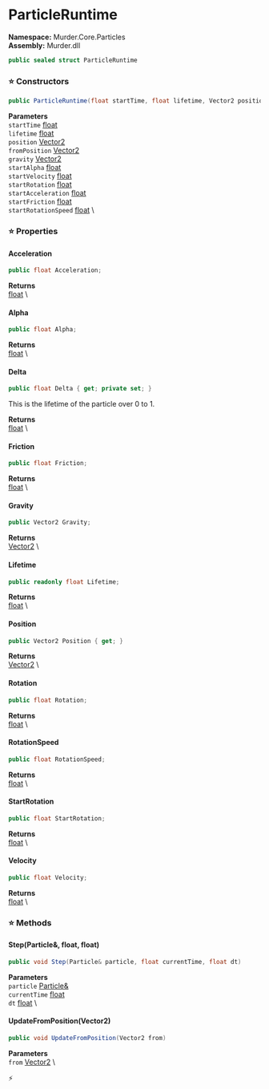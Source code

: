 # ParticleRuntime

**Namespace:** Murder.Core.Particles \
**Assembly:** Murder.dll

```csharp
public sealed struct ParticleRuntime
```

### ⭐ Constructors
```csharp
public ParticleRuntime(float startTime, float lifetime, Vector2 position, Vector2 fromPosition, Vector2 gravity, float startAlpha, float startVelocity, float startRotation, float startAcceleration, float startFriction, float startRotationSpeed)
```

**Parameters** \
`startTime` [float](https://learn.microsoft.com/en-us/dotnet/api/System.Single?view=net-7.0) \
`lifetime` [float](https://learn.microsoft.com/en-us/dotnet/api/System.Single?view=net-7.0) \
`position` [Vector2](/Murder/Core/Geometry/Vector2.html) \
`fromPosition` [Vector2](/Murder/Core/Geometry/Vector2.html) \
`gravity` [Vector2](/Murder/Core/Geometry/Vector2.html) \
`startAlpha` [float](https://learn.microsoft.com/en-us/dotnet/api/System.Single?view=net-7.0) \
`startVelocity` [float](https://learn.microsoft.com/en-us/dotnet/api/System.Single?view=net-7.0) \
`startRotation` [float](https://learn.microsoft.com/en-us/dotnet/api/System.Single?view=net-7.0) \
`startAcceleration` [float](https://learn.microsoft.com/en-us/dotnet/api/System.Single?view=net-7.0) \
`startFriction` [float](https://learn.microsoft.com/en-us/dotnet/api/System.Single?view=net-7.0) \
`startRotationSpeed` [float](https://learn.microsoft.com/en-us/dotnet/api/System.Single?view=net-7.0) \

### ⭐ Properties
#### Acceleration
```csharp
public float Acceleration;
```

**Returns** \
[float](https://learn.microsoft.com/en-us/dotnet/api/System.Single?view=net-7.0) \
#### Alpha
```csharp
public float Alpha;
```

**Returns** \
[float](https://learn.microsoft.com/en-us/dotnet/api/System.Single?view=net-7.0) \
#### Delta
```csharp
public float Delta { get; private set; }
```

This is the lifetime of the particle over 0 to 1.

**Returns** \
[float](https://learn.microsoft.com/en-us/dotnet/api/System.Single?view=net-7.0) \
#### Friction
```csharp
public float Friction;
```

**Returns** \
[float](https://learn.microsoft.com/en-us/dotnet/api/System.Single?view=net-7.0) \
#### Gravity
```csharp
public Vector2 Gravity;
```

**Returns** \
[Vector2](/Murder/Core/Geometry/Vector2.html) \
#### Lifetime
```csharp
public readonly float Lifetime;
```

**Returns** \
[float](https://learn.microsoft.com/en-us/dotnet/api/System.Single?view=net-7.0) \
#### Position
```csharp
public Vector2 Position { get; }
```

**Returns** \
[Vector2](/Murder/Core/Geometry/Vector2.html) \
#### Rotation
```csharp
public float Rotation;
```

**Returns** \
[float](https://learn.microsoft.com/en-us/dotnet/api/System.Single?view=net-7.0) \
#### RotationSpeed
```csharp
public float RotationSpeed;
```

**Returns** \
[float](https://learn.microsoft.com/en-us/dotnet/api/System.Single?view=net-7.0) \
#### StartRotation
```csharp
public float StartRotation;
```

**Returns** \
[float](https://learn.microsoft.com/en-us/dotnet/api/System.Single?view=net-7.0) \
#### Velocity
```csharp
public float Velocity;
```

**Returns** \
[float](https://learn.microsoft.com/en-us/dotnet/api/System.Single?view=net-7.0) \
### ⭐ Methods
#### Step(Particle&, float, float)
```csharp
public void Step(Particle& particle, float currentTime, float dt)
```

**Parameters** \
`particle` [Particle&](/Murder/Core/Particles/Particle.html) \
`currentTime` [float](https://learn.microsoft.com/en-us/dotnet/api/System.Single?view=net-7.0) \
`dt` [float](https://learn.microsoft.com/en-us/dotnet/api/System.Single?view=net-7.0) \

#### UpdateFromPosition(Vector2)
```csharp
public void UpdateFromPosition(Vector2 from)
```

**Parameters** \
`from` [Vector2](/Murder/Core/Geometry/Vector2.html) \



⚡